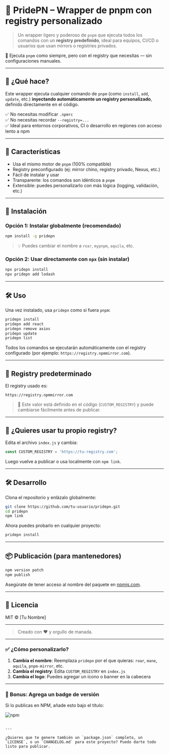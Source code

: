 # 🦁 PridePN – Wrapper de pnpm con registry personalizado

> Un wrapper ligero y poderoso de `pnpm` que ejecuta todos los comandos con un **registry predefinido**, ideal para equipos, CI/CD o usuarios que usan mirrors o registries privados.

🚀 Ejecuta `pnpm` como siempre, pero con el registry que necesitas — sin configuraciones manuales.

---

## 🌟 ¿Qué hace?

Este wrapper ejecuta cualquier comando de `pnpm` (como `install`, `add`, `update`, etc.) **inyectando automáticamente un registry personalizado**, definido directamente en el código.

✅ No necesitas modificar `.npmrc`  
✅ No necesitas recordar `--registry=...`  
✅ Ideal para entornos corporativos, CI o desarrollo en regiones con acceso lento a npm

---

## 🔧 Características

- Usa el mismo motor de `pnpm` (100% compatible)
- Registry preconfigurado (ej: mirror chino, registry privado, Nexus, etc.)
- Fácil de instalar y usar
- Transparente: los comandos son idénticos a `pnpm`
- Extensible: puedes personalizarlo con más lógica (logging, validación, etc.)

---

## 🚀 Instalación

### Opción 1: Instalar globalmente (recomendado)

```bash
npm install -g pridepn
```

> 💡 Puedes cambiar el nombre a `roar`, `mypnpm`, `aquila`, etc.

### Opción 2: Usar directamente con `npx` (sin instalar)

```bash
npx pridepn install
npx pridepn add lodash
```

---

## 🛠️ Uso

Una vez instalado, usa `pridepn` como si fuera `pnpm`:

```bash
pridepn install
pridepn add react
pridepn remove axios
pridepn update
pridepn list
```

Todos los comandos se ejecutarán automáticamente con el registry configurado (por ejemplo: `https://registry.npmmirror.com`).

---

## 🔐 Registry predeterminado

El registry usado es:

```
https://registry.npmmirror.com
```

> 📌 Este valor está definido en el código (`CUSTOM_REGISTRY`) y puede cambiarse fácilmente antes de publicar.

---

## 🧩 ¿Quieres usar tu propio registry?

Edita el archivo `index.js` y cambia:

```js
const CUSTOM_REGISTRY = 'https://tu-registry.com';
```

Luego vuelve a publicar o usa localmente con `npm link`.

---

## 🛠️ Desarrollo

Clona el repositorio y enlázalo globalmente:

```bash
git clone https://github.com/tu-usuario/pridepn.git
cd pridepn
npm link
```

Ahora puedes probarlo en cualquier proyecto:

```bash
pridepn install
```

---

## 📦 Publicación (para mantenedores)

```bash
npm version patch
npm publish
```

Asegúrate de tener acceso al nombre del paquete en [npmjs.com](https://npmjs.com).

---

## 📎 Licencia

MIT © [Tu Nombre]

---

> Creado con ❤️ y orgullo de manada.


---

### ✅ ¿Cómo personalizarlo?

1. **Cambia el nombre**: Reemplaza `pridepn` por el que quieras: `roar`, `mane`, `aquila`, `pnpm-mirror`, etc.
2. **Cambia el registry**: Edita `CUSTOM_REGISTRY` en `index.js`
3. **Cambia el logo**: Puedes agregar un ícono o banner en la cabecera

---

### 🎁 Bonus: Agrega un badge de versión

Si lo publicas en NPM, añade esto bajo el título:


![npm](https://img.shields.io/npm/v/pridepn?label=version)
```

---

¿Quieres que te genere también un `package.json` completo, un `LICENSE`, o un `CHANGELOG.md` para este proyecto? Puedo darte todo listo para publicar.